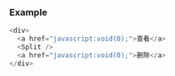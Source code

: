 ### Example

```js
<div>
  <a href="javascript:void(0);">查看</a>
  <Split />
  <a href="javascript:void(0);">删除</a>
</div>
```
